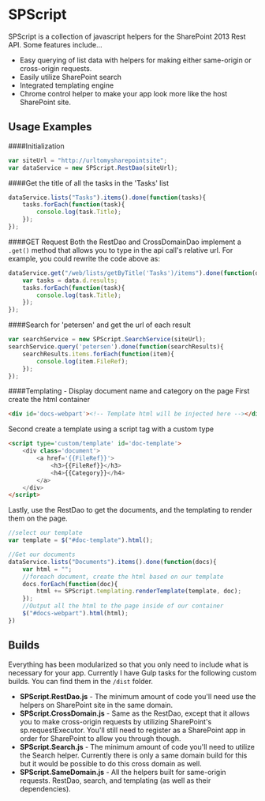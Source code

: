 SPScript
=========

SPScript is a collection of javascript helpers for the SharePoint 2013 Rest API.  Some features include...

  - Easy querying of list data with helpers for making either same-origin or cross-origin requests.
  - Easily utilize SharePoint search
  - Integrated templating engine
  - Chrome control helper to make your app look more like the host SharePoint site.


Usage Examples
--------------
####Initialization
```javascript
var siteUrl = "http://urltomysharepointsite";
var dataService = new SPScript.RestDao(siteUrl);
```

####Get the title of all the tasks in the 'Tasks' list
```javascript
dataService.lists("Tasks").items().done(function(tasks){
    tasks.forEach(function(task){
        console.log(task.Title);
    });
});

```

####GET Request
Both the RestDao and CrossDomainDao implement a `.get()` method that allows you to type in the api call's relative url.  For example, you could rewrite the code above as:
```javascript
dataService.get("/web/lists/getByTitle('Tasks')/items").done(function(data){
    var tasks = data.d.results;
    tasks.forEach(function(task){
        console.log(task.Title);
    });
});
```

####Search for 'petersen' and get the url of each result
```javascript
var searchService = new SPScript.SearchService(siteUrl);
searchService.query('petersen').done(function(searchResults){
    searchResults.items.forEach(function(item){
        console.log(item.FileRef);
    });
});
```

####Templating - Display document name and category on the page
First create the html container
```html
<div id='docs-webpart'><!-- Template html will be injected here --></div>
```
Second create a template using a script tag with a custom type
```html
<script type='custom/template' id='doc-template'>
    <div class='document'>
        <a href='{{FileRef}}'>
            <h3>{{FileRef}}</h3>
            <h4>{{Category}}</h4>
        </a>
    </div>
</script>
```
Lastly, use the RestDao to get the documents, and the templating to render them on the page.
```javascript
//select our template
var template = $("#doc-template").html();

//Get our documents
dataService.lists("Documents").items().done(function(docs){
    var html = "";
    //foreach document, create the html based on our template
    docs.forEach(function(doc){
        html += SPScript.templating.renderTemplate(template, doc);
    });
    //Output all the html to the page inside of our container
    $("#docs-webpart").html(html);
})
```
Builds
--------------

Everything has been modularized so that you only need to include what is necessary for your app.  Currently I have Gulp tasks for the following custom builds. You can find them in the `/dist` folder.

* **SPScript.RestDao.js** - The minimum amount of code you'll need use the helpers on SharePoint site in the same domain.
* **SPScript.CrossDomain.js** - Same as the RestDao, except that it allows you to make cross-origin requests by utilizing SharePoint's sp.requestExecutor.  You'll still need to register as a SharePoint app in order for SharePoint to allow you through though.
* **SPScript.Search.js** - The minimum amount of code you'll need to utilize the Search helper. Currently there is only a same domain build for this but it would be possible to do this cross domain as well.
* **SPScript.SameDomain.js** - All the helpers built for same-origin requests.  RestDao, search, and templating (as well as their dependencies).  
